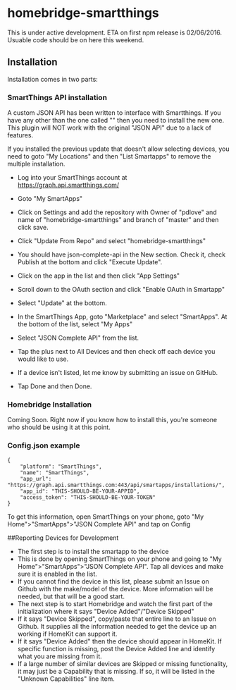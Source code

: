 # homebridge-smartthings

This is under active development. ETA on first npm release is 02/06/2016. Usuable code should be on here this weekend.

## Installation

Installation comes in two parts:

### SmartThings API installation
A custom JSON API has been written to interface with Smartthings. If you have any other than the one called "" then you need to install the new one.
This plugin will NOT work with the original "JSON API" due to a lack of features.

If you installed the previous update that doesn't allow selecting devices, you need to goto "My Locations" and then "List Smartapps" to remove the multiple installation.

* Log into your SmartThings account at https://graph.api.smartthings.com/
* Goto "My SmartApps"
* Click on Settings and add the repository with Owner of "pdlove" and name of "homebridge-smartthings" and branch of "master" and then click save.
* Click "Update From Repo" and select "homebridge-smartthings"
* You should have json-complete-api in the New section. Check it, check Publish at the bottom and click "Execute Update".

* Click on the app in the list and then click "App Settings"
* Scroll down to the OAuth section and click "Enable OAuth in Smartapp"
* Select "Update" at the bottom.

* In the SmartThings App, goto "Marketplace" and select "SmartApps". At the bottom of the list, select "My Apps"
* Select "JSON Complete API" from the list.
* Tap the plus next to All Devices and then check off each device you would like to use. 
 * If a device isn't listed, let me know by submitting an issue on GitHub.
* Tap Done and then Done.

### Homebridge Installation

Coming Soon. Right now if you know how to install this, you're someone who should be using it at this point.

### Config.json example

	{
		"platform": "SmartThings",
    	"name": "SmartThings",
        "app_url": "https://graph.api.smartthings.com:443/api/smartapps/installations/",
        "app_id": "THIS-SHOULD-BE-YOUR-APPID",
        "access_token": "THIS-SHOULD-BE-YOUR-TOKEN"
	} 

To get this information, open SmartThings on your phone, goto "My Home">"SmartApps">"JSON Complete API" and tap on Config

##Reporting Devices for Development

* The first step is to install the smartapp to the device
 * This is done by opening SmartThings on your phone and going to "My Home">"SmartApps">"JSON Complete API". Tap all devices and make sure it is enabled in the list.
 * If you cannot find the device in this list, please submit an Issue on Github with the make/model of the device. More information will be needed, but that will be a good start.
* The next step is to start Homebridge and watch the first part of the initialization where it says "Device Added"/"Device Skipped"
 * If it says "Device Skipped", copy/paste that entire line to an Issue on Github. It supplies all the information needed to get the device up an working if HomeKit can support it.
 * If it says "Device Added" then the device should appear in HomeKit. If specific function is missing, post the Device Added line and identify what you are missing from it.
* If a large number of similar devices are Skipped or missing functionality, it may just be a Capability that is missing. If so, it will be listed in the "Unknown Capabilities" line item.
